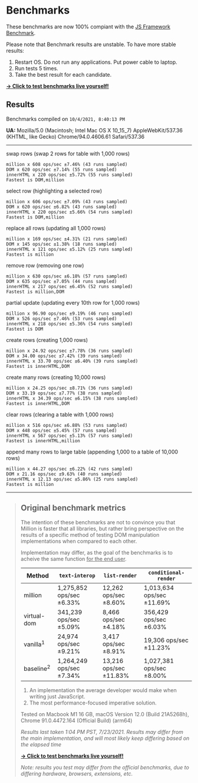 # Benchmarks

These benchmarks are now 100% compiant with the [JS Framework Benchmark](https://github.com/krausest/js-framework-benchmark).

Please note that Benchmark results are unstable. To have more stable results:

1. Restart OS. Do not run any applications. Put power cable to laptop.
2. Run tests 5 times.
3. Take the best result for each candidate.

[**→ Click to test benchmarks live yourself!**](https://million.aidenybai.com/)

## Results

Benchmarks compiled on `10/4/2021, 8:40:13 PM`

**UA:** Mozilla/5.0 (Macintosh; Intel Mac OS X 10_15_7) AppleWebKit/537.36 (KHTML, like Gecko) Chrome/94.0.4606.61 Safari/537.36

---

swap rows (swap 2 rows for table with 1,000 rows)

```
million x 608 ops/sec ±7.46% (43 runs sampled)
DOM x 620 ops/sec ±7.14% (55 runs sampled)
innerHTML x 220 ops/sec ±5.72% (55 runs sampled)
Fastest is DOM,million
```

select row (highlighting a selected row)

```
million x 606 ops/sec ±7.09% (43 runs sampled)
DOM x 620 ops/sec ±6.82% (43 runs sampled)
innerHTML x 220 ops/sec ±5.66% (54 runs sampled)
Fastest is DOM,million
```

replace all rows (updating all 1,000 rows)

```
million x 169 ops/sec ±4.31% (21 runs sampled)
DOM x 145 ops/sec ±1.38% (18 runs sampled)
innerHTML x 121 ops/sec ±5.12% (25 runs sampled)
Fastest is million
```

remove row (removing one row)

```
million x 630 ops/sec ±6.18% (57 runs sampled)
DOM x 635 ops/sec ±7.05% (44 runs sampled)
innerHTML x 217 ops/sec ±6.45% (52 runs sampled)
Fastest is million,DOM
```

partial update (updating every 10th row for 1,000 rows)

```
million x 96.90 ops/sec ±9.19% (46 runs sampled)
DOM x 526 ops/sec ±7.46% (53 runs sampled)
innerHTML x 218 ops/sec ±5.36% (54 runs sampled)
Fastest is DOM
```

create rows (creating 1,000 rows)

```
million x 24.92 ops/sec ±7.78% (36 runs sampled)
DOM x 34.00 ops/sec ±7.42% (39 runs sampled)
innerHTML x 33.70 ops/sec ±6.40% (39 runs sampled)
Fastest is innerHTML,DOM
```

create many rows (creating 10,000 rows)

```
million x 24.25 ops/sec ±8.71% (36 runs sampled)
DOM x 33.19 ops/sec ±7.77% (38 runs sampled)
innerHTML x 34.39 ops/sec ±6.15% (38 runs sampled)
Fastest is innerHTML,DOM
```

clear rows (clearing a table with 1,000 rows)

```
million x 516 ops/sec ±6.88% (53 runs sampled)
DOM x 448 ops/sec ±5.45% (57 runs sampled)
innerHTML x 567 ops/sec ±5.13% (57 runs sampled)
Fastest is innerHTML,million
```

append many rows to large table (appending 1,000 to a table of 10,000 rows)

```
million x 44.27 ops/sec ±6.22% (42 runs sampled)
DOM x 21.16 ops/sec ±9.63% (40 runs sampled)
innerHTML x 12.13 ops/sec ±5.86% (25 runs sampled)
Fastest is million
```

---

> ## Original benchmark metrics
>
> The intention of these benchmarks are not to convince you that Million is faster that all libraries, but rather bring perspective on the results of a specific method of testing DOM manipulation implementations when compared to each other.
>
> Implementation may differ, as the goal of the benchmarks is to acheive the same function <u>for the end user</u>.
>
> | Method               | `text-interop`           | `list-render`          | `conditional-render`      |
> | -------------------- | ------------------------ | ---------------------- | ------------------------- |
> | million              | 1,275,852 ops/sec ±6.33% | 12,262 ops/sec ±8.60%  | 1,013,634 ops/sec ±11.69% |
> | virtual-dom          | 341,239 ops/sec ±5.09%   | 8,466 ops/sec ±4.18%   | 356,429 ops/sec ±6.03%    |
> | vanilla<sup>1</sup>  | 24,974 ops/sec ±9.21%    | 3,417 ops/sec ±8.91%   | 19,306 ops/sec ±11.23%    |
> | baseline<sup>2</sup> | 1,264,249 ops/sec ±7.34% | 13,216 ops/sec ±11.83% | 1,027,381 ops/sec ±8.00%  |
>
> 1. An implementation the average developer would make when writing just JavaScript.
> 2. The most performance-focused imperative solution.
>
> Tested on Macbook M1 16 GB, macOS Version 12.0 (Build 21A5268h), Chrome 91.0.4472.164 (Official Build) (arm64)
>
> _Results last taken 1:04 PM PST, 7/23/2021. Results may differ from the main implementation, and will most likely keep differing based on the elapsed time_
>
> [**→ Click to test benchmarks live yourself!**](https://million.aidenybai.com/)
>
> _Note: results you test may differ from the official benchmarks, due to differing hardware, browsers, extensions, etc._
